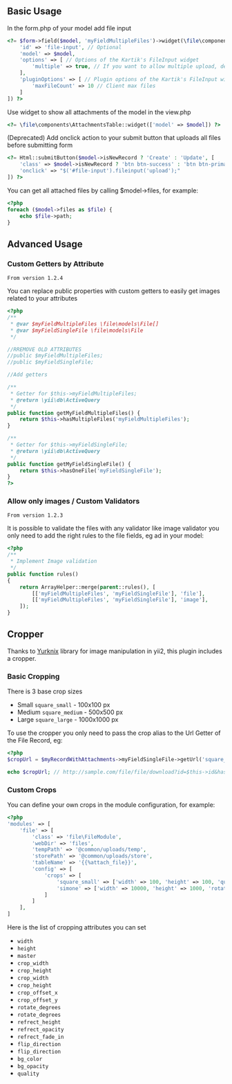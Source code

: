 Basic Usage
-----------

In the form.php of your model add file input

```php
<?= $form->field($model, 'myFieldMultipleFiles')->widget(\file\components\AttachmentsInput::classname(), [
    'id' => 'file-input', // Optional
    'model' => $model,
    'options' => [ // Options of the Kartik's FileInput widget
        'multiple' => true, // If you want to allow multiple upload, default to false
    ],
    'pluginOptions' => [ // Plugin options of the Kartik's FileInput widget 
        'maxFileCount' => 10 // Client max files
    ]
]) ?>
```

Use widget to show all attachments of the model in the view.php

```php
<?= \file\components\AttachmentsTable::widget(['model' => $model]) ?>
```

(Deprecated) Add onclick action to your submit button that uploads all files before submitting form

```php
<?= Html::submitButton($model->isNewRecord ? 'Create' : 'Update', [
    'class' => $model->isNewRecord ? 'btn btn-success' : 'btn btn-primary',
    'onclick' => "$('#file-input').fileinput('upload');"
]) ?>
```

You can get all attached files by calling $model->files, for example:

```php
<?php
foreach ($model->files as $file) {
    echo $file->path;
}
```

Advanced Usage
--------------

### Custom Getters by Attribute

`From version 1.2.4`

You can replace public properties with custom getters to easily get images related to your attributes

```php
<?php
/**
 * @var $myFieldMultipleFiles \file\models\File[]
 * @var $myFieldSingleFile \file\models\File
 */

//RREMOVE OLD ATTRIBUTES
//public $myFieldMultipleFiles;
//public $myFieldSingleFile;

//Add getters

/**
 * Getter for $this->myFieldMultipleFiles;
 * @return \yii\db\ActiveQuery
 */
public function getMyFieldMultipleFiles() {
    return $this->hasMultipleFiles('myFieldMultipleFiles');
}

/**
 * Getter for $this->myFieldSingleFile;
 * @return \yii\db\ActiveQuery
 */
public function getMyFieldSingleFile() {
    return $this->hasOneFile('myFieldSingleFile');
}
?>
```

### Allow only images / Custom Validators

`From version 1.2.3`

It is possible to validate the files with any validator like image validator you only need to add the right rules to the file fields, eg ad in your model:

```php
<?php
/**
 * Implement Image validation
 */
public function rules()
{
    return ArrayHelper::merge(parent::rules(), [
        [['myFieldMultipleFiles', 'myFieldSingleFile'], 'file'],
        [['myFieldMultipleFiles', 'myFieldSingleFile'], 'image'],
    ]);
}
```

Cropper
-------

Thanks to [Yurknix](https://github.com/yurkinx/yii2-image) library for image manipulation in yii2, this plugin includes a cropper.

### Basic Cropping

There is 3 base crop sizes
 * Small `square_small` - 100x100 px
 * Medium `square_medium` - 500x500 px
 * Large `square_large` - 1000x1000 px

To use the cropper you only need to pass the crop alias to the Url Getter of the File Record, eg:

```php
<?php
$cropUrl = $myRecordWithAttachments->myFieldSingleFile->getUrl('square_small');

echo $cropUrl; // http://sample.com/file/file/download?id=$this->id&hash=$this->hash&size=square_small
```

### Custom Crops

You can define your own crops in the module configuration, for example:

```php
<?php
'modules' => [
    'file' => [
        'class' => 'file\FileModule',
        'webDir' => 'files',
        'tempPath' => '@common/uploads/temp',
        'storePath' => '@common/uploads/store',
        'tableName' => '{{%attach_file}}',
        'config' => [
            'crops' => [
                'square_small' => ['width' => 100, 'height' => 100, 'quality' => 100],
                'simone' => ['width' => 10000, 'height' => 1000, 'rotate_degrees' => 90]
            ]
        ]
    ],
]
```

Here is the list of cropping attributes you can set

 * `width`
 * `height`
 * `master`
 * `crop_width`
 * `crop_height`
 * `crop_width`
 * `crop_height`
 * `crop_offset_x`
 * `crop_offset_y`
 * `rotate_degrees`
 * `rotate_degrees`
 * `refrect_height`
 * `refrect_opacity`
 * `refrect_fade_in`
 * `flip_direction`
 * `flip_direction`
 * `bg_color`
 * `bg_opacity`
 * `quality`